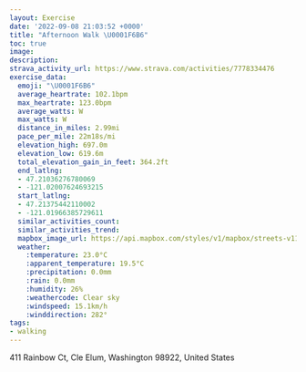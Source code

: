 ```yaml
---
layout: Exercise
date: '2022-09-08 21:03:52 +0000'
title: "Afternoon Walk \U0001F6B6"
toc: true
image:
description:
strava_activity_url: https://www.strava.com/activities/7778334476
exercise_data:
  emoji: "\U0001F6B6"
  average_heartrate: 102.1bpm
  max_heartrate: 123.0bpm
  average_watts: W
  max_watts: W
  distance_in_miles: 2.99mi
  pace_per_mile: 22m18s/mi
  elevation_high: 697.0m
  elevation_low: 619.6m
  total_elevation_gain_in_feet: 364.2ft
  end_latlng:
  - 47.21036276780069
  - -121.02007624693215
  start_latlng:
  - 47.21375442110002
  - -121.01966385729611
  similar_activities_count:
  similar_activities_trend:
  mapbox_image_url: https://api.mapbox.com/styles/v1/mapbox/streets-v11/static/path-5+787af2-1.0(uud_HxjtaVAHKJc%40V%5DX%3FTELWXUHU%3FLIE%3FQMI%5BKSIEG%3FSDURKFg%40Jo%40BGDGPGB_%40HYJi%40Dg%40NICUY_%40SG%3FEBEDAJGKYI%5DDa%40PQ%3FIBs%40l%40%5BL%5DXUF%5BT%5DDI%3FWRQXI%40GEK%3FaAn%40GFEXMRUNQBILWr%40IFQCIFIVWj%40CNAVKf%40I%7C%40a%40t%40Mv%40INAn%40Kf%40%3FXGHI%3FEDGv%40KVOPARPE%3F%40IYVLFo%40CGPWFm%40AO%3FBB%3FDEN%5B%3F_%40F_%40R_AZ_ANsABORWZQJq%40Pc%40h%40g%40h%40q%40LKFKNe%40LSHGLEFDD%3FNKPER%3FRBX%5BNEf%40HN%3FJAFGDe%40HSb%40U%7C%40Q%60%40WNAJ%40PDJHXFTA%60%40D%5CN%5EHRI%5Cs%40%7C%40OnA_%40TAVGNB%3FTHV%5CRJJFPBPHDDb%40BB%40AIYKAGFEXEp%40ICGB%40PATWZKTED%5Ea%40HOLc%40EBBIAMLYJIBE%3FOBB%40HL_%40G%40ENAOJABDAA%3F%40%3FAIFGAJ%3FBCAA%3F%40FMONHIAMEEH%5DIEDc%40AHHFHKJ_%40XOFSNoA%40CBBDALKFMJk%40FERIHKH_AJHHIRWNm%40n%40a%40NSL%5BPWBa%40BFJ%3FXIXSXAd%40FJKDe%40G_%40g%40c%40DEDc%40MSGUAkAGYUq%40SUMc%40A_%40BUJYTYRk%40ACH%3FPDET%40V%40JJLJRLf%40J%7C%40%40t%40FTBFXVD%40d%40SL%3FTD%5E%3F%5EOIe%40SYMa%40SSQaAG_ABm%40%3FeBKo%40%40IHK%40IAa%40%3F%7B%40Dq%40Ko%40JYEW%40CJ%40x%40%7C%40H%3FVIF%3FDX%5Eb%40Bn%40Hr%40RZHZ%40PTp%40JTNLJBb%40r%40Cb%40%40d%40HNDr%40DHLL),pin-s-s+e5b22e(-121.02333,47.21515),pin-s-f+89ae00(-121.01926000000002,47.211100000000044)/auto/800x800?access_token=pk.eyJ1Ijoiam9zaGJlY2ttYW4iLCJhIjoiY205eWR2aDd1MWZ6djJrbXc4a3M0bWZleiJ9.XiG9OWkNcZk2QzjJbxLB4A
  weather:
    :temperature: 23.0°C
    :apparent_temperature: 19.5°C
    :precipitation: 0.0mm
    :rain: 0.0mm
    :humidity: 26%
    :weathercode: Clear sky
    :windspeed: 15.1km/h
    :winddirection: 282°
tags:
- walking
---
```

411 Rainbow Ct, Cle Elum, Washington 98922, United States
